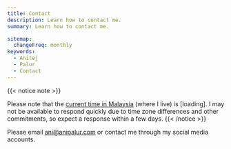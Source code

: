 ```yaml
---
title: Contact
description: Learn how to contact me.
summary: Learn how to contact me.

sitemap:
  changeFreq: monthly
keywords:
  - Anitej
  - Palur
  - Contact
---
```


{{< notice note >}}
<!--sse-->
<script src="//widget.time.is/en_gb.js"></script>
<script>time_is_widget.init({ Malaysia_z427: { template: 'TIME (DATE)', time_format: 'hours:minutes', date_format: 'monthname dnum, year' } });</script>

Please note that the <a href="https://time.is/Malaysia#timezone?c=d3l1_3F_3j1_3YXtH2i2sXfmtXc1Xo480Xz1Xa1Xb51ea29.4e4185.28571f.2d99db.80265.1bb85e.1c3b23Xw0Xv20230911Xh0Xi1XZ1XmXuXs0XB0XT0&l=en_gb" title="View the current time in Malaysia." id="time_is_link" target="_blank" class="external-link">current time in Malaysia</a>
(where I live) is <span id="Malaysia_z427">[loading]</span>.<!--/sse-->
I may not be available to respond quickly due to time zone differences and other commitments, so expect a response within a few days.
{{< /notice >}}

Please<!--sse--> email [ani@anipalur.com](mailto:ani@anipalur.com "Send me an email.") or<!--/sse--> contact me through my social media accounts.
